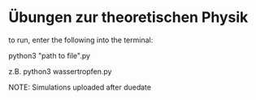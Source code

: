 # Übungen zur theoretischen Physik

to run, enter the following into the terminal:

python3 "path to file".py

z.B. python3 wassertropfen.py


NOTE: Simulations uploaded after duedate
